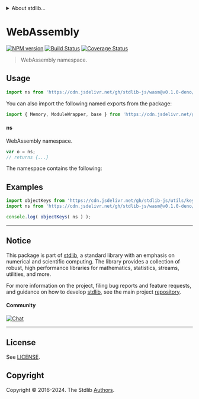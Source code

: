 <!--

@license Apache-2.0

Copyright (c) 2024 The Stdlib Authors.

Licensed under the Apache License, Version 2.0 (the "License");
you may not use this file except in compliance with the License.
You may obtain a copy of the License at

   http://www.apache.org/licenses/LICENSE-2.0

Unless required by applicable law or agreed to in writing, software
distributed under the License is distributed on an "AS IS" BASIS,
WITHOUT WARRANTIES OR CONDITIONS OF ANY KIND, either express or implied.
See the License for the specific language governing permissions and
limitations under the License.

-->


<details>
  <summary>
    About stdlib...
  </summary>
  <p>We believe in a future in which the web is a preferred environment for numerical computation. To help realize this future, we've built stdlib. stdlib is a standard library, with an emphasis on numerical and scientific computation, written in JavaScript (and C) for execution in browsers and in Node.js.</p>
  <p>The library is fully decomposable, being architected in such a way that you can swap out and mix and match APIs and functionality to cater to your exact preferences and use cases.</p>
  <p>When you use stdlib, you can be absolutely certain that you are using the most thorough, rigorous, well-written, studied, documented, tested, measured, and high-quality code out there.</p>
  <p>To join us in bringing numerical computing to the web, get started by checking us out on <a href="https://github.com/stdlib-js/stdlib">GitHub</a>, and please consider <a href="https://opencollective.com/stdlib">financially supporting stdlib</a>. We greatly appreciate your continued support!</p>
</details>

# WebAssembly

[![NPM version][npm-image]][npm-url] [![Build Status][test-image]][test-url] [![Coverage Status][coverage-image]][coverage-url] <!-- [![dependencies][dependencies-image]][dependencies-url] -->

> WebAssembly namespace.



<section class="usage">

## Usage

```javascript
import ns from 'https://cdn.jsdelivr.net/gh/stdlib-js/wasm@v0.1.0-deno/mod.js';
```

You can also import the following named exports from the package:

```javascript
import { Memory, ModuleWrapper, base } from 'https://cdn.jsdelivr.net/gh/stdlib-js/wasm@v0.1.0-deno/mod.js';
```

#### ns

WebAssembly namespace.

```javascript
var o = ns;
// returns {...}
```

The namespace contains the following:

<!-- <toc pattern="*"> -->

<!-- </toc> -->

</section>

<!-- /.usage -->

<section class="examples">

## Examples

<!-- TODO: better examples -->

<!-- eslint no-undef: "error" -->

```javascript
import objectKeys from 'https://cdn.jsdelivr.net/gh/stdlib-js/utils/keys@deno/mod.js';
import ns from 'https://cdn.jsdelivr.net/gh/stdlib-js/wasm@v0.1.0-deno/mod.js';

console.log( objectKeys( ns ) );
```

</section>

<!-- /.examples -->

<!-- Section for related `stdlib` packages. Do not manually edit this section, as it is automatically populated. -->

<section class="related">

</section>

<!-- /.related -->

<!-- Section for all links. Make sure to keep an empty line after the `section` element and another before the `/section` close. -->


<section class="main-repo" >

* * *

## Notice

This package is part of [stdlib][stdlib], a standard library with an emphasis on numerical and scientific computing. The library provides a collection of robust, high performance libraries for mathematics, statistics, streams, utilities, and more.

For more information on the project, filing bug reports and feature requests, and guidance on how to develop [stdlib][stdlib], see the main project [repository][stdlib].

#### Community

[![Chat][chat-image]][chat-url]

---

## License

See [LICENSE][stdlib-license].


## Copyright

Copyright &copy; 2016-2024. The Stdlib [Authors][stdlib-authors].

</section>

<!-- /.stdlib -->

<!-- Section for all links. Make sure to keep an empty line after the `section` element and another before the `/section` close. -->

<section class="links">

[npm-image]: http://img.shields.io/npm/v/@stdlib/wasm.svg
[npm-url]: https://npmjs.org/package/@stdlib/wasm

[test-image]: https://github.com/stdlib-js/wasm/actions/workflows/test.yml/badge.svg?branch=v0.1.0
[test-url]: https://github.com/stdlib-js/wasm/actions/workflows/test.yml?query=branch:v0.1.0

[coverage-image]: https://img.shields.io/codecov/c/github/stdlib-js/wasm/main.svg
[coverage-url]: https://codecov.io/github/stdlib-js/wasm?branch=main

<!--

[dependencies-image]: https://img.shields.io/david/stdlib-js/wasm.svg
[dependencies-url]: https://david-dm.org/stdlib-js/wasm/main

-->

[chat-image]: https://img.shields.io/gitter/room/stdlib-js/stdlib.svg
[chat-url]: https://app.gitter.im/#/room/#stdlib-js_stdlib:gitter.im

[stdlib]: https://github.com/stdlib-js/stdlib

[stdlib-authors]: https://github.com/stdlib-js/stdlib/graphs/contributors

[umd]: https://github.com/umdjs/umd
[es-module]: https://developer.mozilla.org/en-US/docs/Web/JavaScript/Guide/Modules

[deno-url]: https://github.com/stdlib-js/wasm/tree/deno
[deno-readme]: https://github.com/stdlib-js/wasm/blob/deno/README.md
[umd-url]: https://github.com/stdlib-js/wasm/tree/umd
[umd-readme]: https://github.com/stdlib-js/wasm/blob/umd/README.md
[esm-url]: https://github.com/stdlib-js/wasm/tree/esm
[esm-readme]: https://github.com/stdlib-js/wasm/blob/esm/README.md
[branches-url]: https://github.com/stdlib-js/wasm/blob/main/branches.md

[stdlib-license]: https://raw.githubusercontent.com/stdlib-js/wasm/main/LICENSE

<!-- <toc-links> -->

<!-- </toc-links> -->

</section>

<!-- /.links -->
